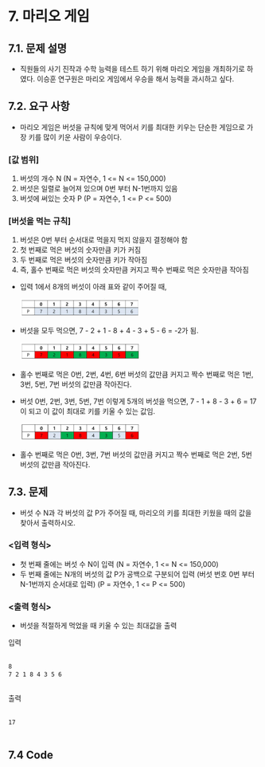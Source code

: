 # 7. 마리오 게임
## 7.1. 문제 설명
- 직원들의 사기 진작과 수학 능력을 테스트 하기 위해 마리오 게임을 개최하기로 하였다. 이승훈 연구원은 마리오 게임에서 우승을 해서 능력을 과시하고 싶다.

## 7.2. 요구 사항
- 마리오 게임은 버섯을 규칙에 맞게 먹어서 키를 최대한 키우는 단순한 게임으로 가장 키를 많이 키운 사람이 우승이다.

### [값 범위]
1. 버섯의 개수 N (N = 자연수, 1 <= N <= 150,000)
2. 버섯은 일렬로 늘어져 있으며 0번 부터 N-1번까지 있음
3. 버섯에 써있는 숫자 P (P = 자연수, 1 <= P <= 500)

### [버섯을 먹는 규칙]
1. 버섯은 0번 부터 순서대로 먹을지 먹지 않을지 결정해야 함
2. 첫 번째로 먹은 버섯의 숫자만큼 키가 커짐
3. 두 번째로 먹은 버섯의 숫자만큼 키가 작아짐
4. 즉, 홀수 번째로 먹은 버섯의 숫자만큼 커지고 짝수 번째로 먹은 숫자만큼 작아짐

- 입력 1에서 8개의 버섯이 아래 표와 같이 주어질 때,

    <img src="../image/MG1.PNG" width="50%" height="50%"></img>

- 버섯을 모두 먹으면, 7 - 2 + 1 - 8 + 4 - 3 + 5 - 6 = -2가 됨.

    <img src="../image/MG2.PNG" width="50%" height="50%"></img>
- 홀수 번째로 먹은 0번, 2번, 4번, 6번 버섯의 값만큼 커지고 짝수 번째로 먹은 1번, 3번, 5번, 7번 버섯의 값만큼 작아진다.

- 버섯 0번, 2번, 3번, 5번, 7번 이렇게 5개의 버섯을 먹으면, 7 - 1 + 8 - 3 + 6 = 17이 되고 이 값이 최대로 키를 키울 수 있는 값임.

    <img src="../image/MG3.PNG" width="50%" height="50%"></img>
- 홀수 번째로 먹은 0번, 3번, 7번 버섯의 값만큼 커지고 짝수 번째로 먹은 2번, 5번 버섯의 값만큼 작아진다.

## 7.3. 문제
- 버섯 수 N과 각 버섯의 값 P가 주어질 때, 마리오의 키를 최대한 키웠을 때의 값을 찾아서 출력하시오.

### <입력 형식>
- 첫 번째 줄에는 버섯 수 N이 입력 (N = 자연수, 1 <= N <= 150,000)
- 두 번째 줄에는 N개의 버섯의 값 P가 공백으로 구분되어 입력 (버섯 번호 0번 부터 N-1번까지 순서대로 입력) (P = 자연수, 1 <= P <= 500)

### <출력 형식>
- 버섯을 적절하게 먹었을 때 키울 수 있는 최대값을 출력

입력
<pre>
<code>
8
7 2 1 8 4 3 5 6 
</code>
</pre>

출력
<pre>
<code>
17
</code>
</pre>

## 7.4 Code
<pre>
<code>

</code>
</pre>
